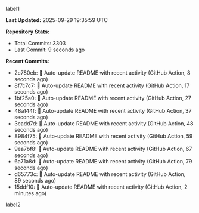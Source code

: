 
label1 
<!-- ACTIVITY_START -->
**Last Updated:** 2025-09-29 19:35:59 UTC

**Repository Stats:**
- Total Commits: 3303
- Last Commit: 9 seconds ago

**Recent Commits:**
- 2c780eb: 🤖 Auto-update README with recent activity (GitHub Action, 8 seconds ago)
- 8f7c7c7: 🤖 Auto-update README with recent activity (GitHub Action, 17 seconds ago)
- 1bf25a0: 🤖 Auto-update README with recent activity (GitHub Action, 27 seconds ago)
- 48a144f: 🤖 Auto-update README with recent activity (GitHub Action, 37 seconds ago)
- 3cadd7d: 🤖 Auto-update README with recent activity (GitHub Action, 48 seconds ago)
- 8984f75: 🤖 Auto-update README with recent activity (GitHub Action, 59 seconds ago)
- 9ea7bf8: 🤖 Auto-update README with recent activity (GitHub Action, 67 seconds ago)
- 6a71a8d: 🤖 Auto-update README with recent activity (GitHub Action, 79 seconds ago)
- d65773c: 🤖 Auto-update README with recent activity (GitHub Action, 89 seconds ago)
- 15ddf10: 🤖 Auto-update README with recent activity (GitHub Action, 2 minutes ago)
<!-- ACTIVITY_END -->

label2
